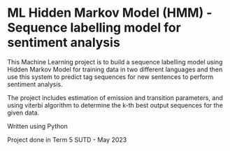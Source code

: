 # ML Hidden Markov Model (HMM) - Sequence labelling model for sentiment analysis

This Machine Learning project is to build a sequence labelling model using Hidden Markov Model for training data in two different languages and then use this system to predict tag sequences for new sentences to perform sentiment analysis.

The project includes estimation of emission and transition parameters, and using viterbi algorithm to determine the k-th best output sequences for the given data.

Written using Python

Project done in Term 5 SUTD - May 2023

